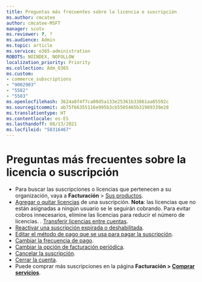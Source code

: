 ```yaml
---
title: Preguntas más frecuentes sobre la licencia o suscripción
ms.author: cmcatee
author: cmcatee-MSFT
manager: scotv
ms.reviewer: ?, ?
ms.audience: Admin
ms.topic: article
ms.service: o365-administration
ROBOTS: NOINDEX, NOFOLLOW
localization_priority: Priority
ms.collection: Adm_O365
ms.custom:
- commerce_subscriptions
- "9002903"
- "5582"
- "5583"
ms.openlocfilehash: 3624a8f4f7ca00d5a133e25361b33861aa05592c
ms.sourcegitcommit: ab75f66355116e995b3cb5505465b31989339e28
ms.translationtype: HT
ms.contentlocale: es-ES
ms.lasthandoff: 08/13/2021
ms.locfileid: "58316467"
---
```

# <a name="license-or-subscription-faq"></a>Preguntas más frecuentes sobre la licencia o suscripción

- Para buscar las suscripciones o licencias que pertenecen a su organización, vaya a **Facturación** > [Sus productos](https://go.microsoft.com/fwlink/p/?linkid=842054).
- [Agregar o quitar licencias](https://docs.microsoft.com/alchemyinsights/how-to-add-or-reduce-licenses) de una suscripción.
    **Nota**: las licencias que no están asignadas a ningún usuario se le seguirán cobrando. Para evitar cobros innecesarios, elimine las licencias para reducir el número de licencias.
. [Transferir licencias entre cuentas](https://docs.microsoft.com/alchemyinsights/transfer-licenses-between-tenants).
- [Reactivar una suscripción expirada o deshabilitada](https://go.microsoft.com/fwlink/p/?linkid=2117519).
- [Editar el método de pago que se usa para pagar la suscripción](https://go.microsoft.com/fwlink/p/?linkid=2117167).
- [Cambiar la frecuencia de pago](https://go.microsoft.com/fwlink/p/?linkid=2119112).
- [Cambiar la opción de facturación periódica](https://go.microsoft.com/fwlink/p/?linkid=2119216).
- [Cancelar la suscripción](https://go.microsoft.com/fwlink/p/?linkid=2119113).
- [Cerrar la cuenta](https://docs.microsoft.com/alchemyinsights/how-to-close-your-account).
- Puede comprar más suscripciones en la página **Facturación > [Comprar servicios](https://go.microsoft.com/fwlink/p/?linkid=868433)**.